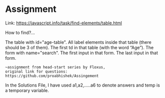 # Assignment

Link:  https://javascript.info/task/find-elements/table.html 

How to find?…

The table with id="age-table".
All label elements inside that table (there should be 3 of them).
The first td in that table (with the word “Age”).
The form with name="search".
The first input in that form.
The last input in that form.

	~assignment from head-start series by Floxus,
	original link for questions: https://github.com/proabhishek/Assingement

In the Solutions File, I have used a1,a2,.....a6 to denote answers and temp is a temporary variable.